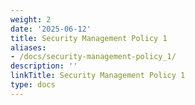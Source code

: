 ```yaml
---
weight: 2
date: '2025-06-12'
title: Security Management Policy 1
aliases:
- /docs/security-management-policy_1/
description: ''
linkTitle: Security Management Policy 1
type: docs
---
```


